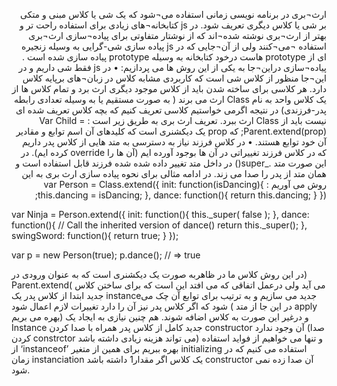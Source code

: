 <html>
 <head>
 <style>
  @font-face{
    font-family: 'myFont';
    src: url('BNazanin.ttf');
  }
  </style>
 </head>
 <body>
  <p style="direction: rtl;">
    ارث¬بری در برنامه نویسی زمانی استفاده می¬شود که یک شی یا کلاس مبنی و متکی بر شی یا کلاس دیگری تعریف شود. در js کتابخانه¬های زیادی برای استفاده راحت تر و بهتر از ارث¬بری نوشته شده¬اند که از نوشتار متفاوتی برای پیاده¬سازی ارث¬بری استفاده ¬می¬کنند ولی از آن¬جایی که در js  پیاده سازی شی-گرایی به وسیله زنجیره ای از prototype هاست درخود کتابخانه به وسیله prototype پیاده سازی شده است . پیاده¬سازی  دراین¬جا به یکی از این روش ها می پردازیم:
•	در js فقط شی داریم و در این¬جا منظور از کلاس شی است که کاربردی مشابه کلاس در زبان¬های برپایه کلاس دارد. هر کلاسی برای ساخته شدن باید از کلاس موجود دیگری ارث برد و تمام کلاس ها از یک کلاس واحد به نام Class ارث می برند ( به صورت مستقیم یا به وسیله تعدادی رابطه پدر-فرزندی) در نتیجه اگرمی خواستیم کلاسی تعریف کنیم که بچه کلاس تعریف شده ای نیست باید از Class ارث ببرد. تعریف ارث بری به طریق زیر است :
Var Child = Parent.extend(prop);
	که prop یک دیکشنری است که کلیدهای آن اسم توابع و مقادیر آن خود توابع هستند.
•	در کلاس فرزند نیاز به دسترسی به متد هایی از کلاس پدر داریم که در کلاس فرزند تغییراتی در آن ها بوجود آورده ایم (آن ها را override کرده ایم). در این صورت متد ._super() در داخل متد تغییر داده شده شده فرزند قابل استفاده است و همان متد از پدر را صدا می زند.
در ادامه مثالی برای نحوه پیاده سازی ارث بری به این روش می آوریم :
var Person = Class.extend({
  init: function(isDancing){
    this.dancing = isDancing;
  },
  dance: function(){
    return this.dancing;
  }
});
 
var Ninja = Person.extend({
  init: function(){
    this._super( false );
  },
  dance: function(){
    // Call the inherited version of dance()
    return this._super();
  },
  swingSword: function(){
    return true;
  }
});
 
var p = new Person(true);
p.dance(); // => true
  
در این روش کلاس ما در ظاهربه صورت یک دیکشنری است که به عنوان ورودی در)  Parent.extend( می آید ولی درعمل اتفاقی که می افتد این است که برای ساختن کلاس جدید ابتدا از کلاس پدر یک  instanceجدید می سازیم و به ترتیب برای توابع آن چک می شود که اگر کلاس پدر نیز آن را دارد تغییرات لازم اعمال شود ( در این جا از متد apply بهره می بریم) و درغیر این صورت به کلاس اضافه شوند.
هم چنین نیازی به ایجاد یک Instance جدید کامل از کلاس پدر همراه با صدا کردن constructor آن وجود ندارد (صدا کردن constrctor می تواند هزینه زیادی داشته باشد) و تنها می خواهیم از فواید استفاده از ‘instanceof’ بهره ببریم برای همین از متغیر initializing استفاده می کنیم که در زمان instanciation یک کلاس اگر مقدار1 داشته باشد constructor آن صدا زده نمی شود.  

  </p>
 </body>
